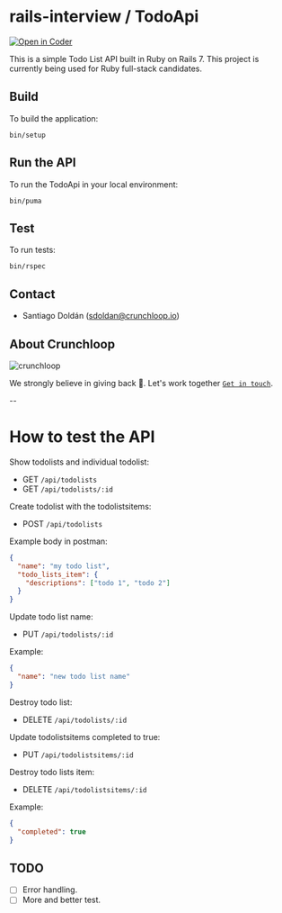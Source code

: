 # rails-interview / TodoApi

[![Open in Coder](https://dev.crunchloop.io/open-in-coder.svg)](https://dev.crunchloop.io/templates/fly-containers/workspace?param.Git%20Repository=git@github.com:crunchloop/rails-interview.git)

This is a simple Todo List API built in Ruby on Rails 7. This project is currently being used for Ruby full-stack candidates.

## Build

To build the application:

`bin/setup`

## Run the API

To run the TodoApi in your local environment:

`bin/puma`

## Test

To run tests:

`bin/rspec`

## Contact

- Santiago Doldán (sdoldan@crunchloop.io)

## About Crunchloop

![crunchloop](https://crunchloop.io/logo-blue.png)

We strongly believe in giving back :rocket:. Let's work together [`Get in touch`](https://crunchloop.io/contact).

--

# How to test the API

Show todolists and individual todolist:

- GET `/api/todolists`
- GET `/api/todolists/:id`

Create todolist with the todolistsitems:

- POST `/api/todolists`

Example body in postman:

```json
{
  "name": "my todo list",
  "todo_lists_item": {
    "descriptions": ["todo 1", "todo 2"]
  }
}
```

Update todo list name:

- PUT `/api/todolists/:id`

Example:

```json
{
  "name": "new todo list name"
}
```

Destroy todo list:

- DELETE `/api/todolists/:id`

Update todolistsitems completed to true:

- PUT `/api/todolistsitems/:id`

Destroy todo lists item:

- DELETE `/api/todolistsitems/:id`

Example:

```json
{
  "completed": true
}
```

## TODO

- [ ] Error handling.
- [ ] More and better test.
